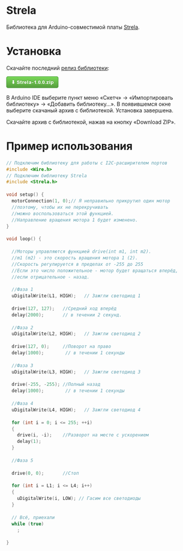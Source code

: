 Strela
======

Библиотека для Arduino-совместимой платы
[Strela](http://amperka.ru/product/strela).

Установка
=========

Скачайте последний [релиз библиотеки](https://github.com/amperka/Strela/releases/download/1.0.0/strela-1.0.0.zip):

<a href="https://github.com/amperka/Strela/releases/download/1.0.0/strela-1.0.0.zip"><img src="https://raw.githubusercontent.com/amperka/Strela/release_candidate/download.png" alt="Кнопка загрузки"/></a>

В Arduino IDE выберите пункт меню «Скетч» → «Импортировать библиотеку» →
«Добавить библиотеку…». В появившемся окне выберите скачаный архив с
библиотекой. Установка завершена.

Скачайте архив с библиотекой, нажав на кнопку «Download ZIP».

Пример использования
====================

```cpp
// Подключим библиотеку для работы с I2C-расширителем портов
#include <Wire.h>
// Подключим библиотеку Strela
#include <Strela.h>

void setup() {
  motorConnection(1, 0);// Я неправильно прикрутил один мотор
  //поэтому, чтобы их не перекручивать
  //можно воспользоваться этой функцией.
  //Направление вращения мотора 1 будет изменено.
}

void loop() {

  //Моторы управляются функцией drive(int m1, int m2). 
  //m1 (m2) - это скорость вращения мотора 1 (2). 
  //Скорость регулируется в пределах от -255 до 255
  //Если это число положительное - мотор будет вращаться вперёд, 
  //если отрицательное - назад.
  
  //Фаза 1
  uDigitalWrite(L1, HIGH);   // Зажгли светодиод 1

  drive(127, 127);   //Средний ход вперёд
  delay(2000);       // в течении 2 секунд.

  //Фаза 2
  uDigitalWrite(L2, HIGH);   // Зажгли светодиод 2

  drive(127, 0);     //Поворот на право
  delay(1000);        // в течении 1 секунды

  //Фаза 3
  uDigitalWrite(L3, HIGH);   // Зажгли светодиод 3

  drive(-255, -255); //Полный назад
  delay(1000);        // в течении 1 секунды

  //Фаза 4
  uDigitalWrite(L4, HIGH);   // Зажгли светодиод 4

  for (int i = 0; i <= 255; ++i)
  {
    drive(i, -i);    //Разворот на месте с ускорением
    delay(1);
  }

  //Фаза 5

  drive(0, 0);       //Стоп

  for (int i = L1; i <= L4; i++)
  {
    uDigitalWrite(i, LOW); // Гасим все светодиоды
  }

  // Всё, приехали
  while (true)
    ;

}
```

